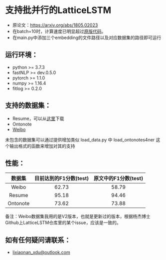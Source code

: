# 支持批并行的LatticeLSTM
+ 原论文：https://arxiv.org/abs/1805.02023
+ 在batch=10时，计算速度已明显超过[原版代码](https://github.com/jiesutd/LatticeLSTM)。
+ 在main.py中添加三个embedding的文件路径以及对应数据集的路径即可运行

## 运行环境：
+ python >= 3.7.3
+ fastNLP >= dev.0.5.0
+ pytorch >= 1.1.0
+ numpy >= 1.16.4
+ fitlog >= 0.2.0
## 支持的数据集：
+ Resume，可以从[这里](https://github.com/jiesutd/LatticeLSTM)下载
+ Ontonote
+ [Weibo](https://github.com/hltcoe/golden-horse)

未包含的数据集可以通过提供增加类似 load_data.py 中 load_ontonotes4ner 这个输出格式的函数来增加对其的支持
## 性能：
|数据集| 目前达到的F1分数(test)|原文中的F1分数(test)|
|:----:|:----:|:----:|
|Weibo|62.73|58.79|
|Resume|95.18|94.46|
|Ontonote|73.62|73.88|

备注：Weibo数据集我用的是V2版本，也就是更新过的版本，根据杨杰博士Github上LatticeLSTM仓库里的某个issue，应该是一致的。

## 如有任何疑问请联系：
+ lixiaonan_xdu@outlook.com
